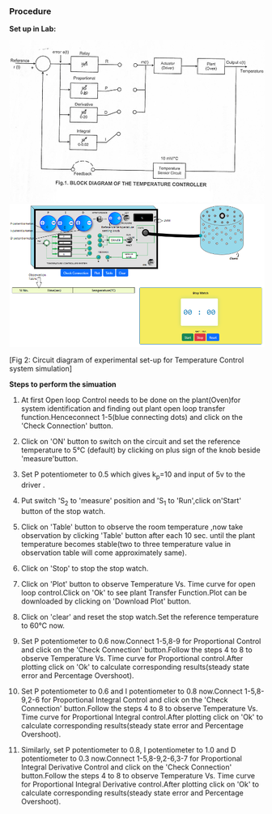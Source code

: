 ### Procedure

**Set up in Lab:**
<div align="center">
<img class="img-fluid"  src="./images/fig1.png" alt=""><br>           
</div>

<div align="center">
<img class="img-fluid" id="proimg" src="./images/simu.png" alt=""><br>           
</div>
								
[Fig 2: Circuit diagram of experimental set-up for Temperature Control system simulation]

**Steps to perform the simuation**


1. At first Open loop Control needs to be done on the plant(Oven)for system identification and finding out plant open loop transfer function.Henceconnect 1-5(blue connecting dots) and click on the 'Check Connection' button.
 
2. Click on 'ON' button to switch on the circuit and set the reference temperature to 5&#8451; (default) by clicking on plus sign of the knob beside 'measure'button.
									 
3. Set P potentiometer to 0.5 which gives k<sub>p</sub>=10 and input of 5v to the driver .

4. Put switch 'S<sub>2</sub> to 'measure' position and 'S<sub>1</sub> to 'Run',click on'Start' button of the stop watch.

5. Click on 'Table' button to observe the room temperature ,now take observation by clicking 'Table' button after each 10 sec. until the plant temperature becomes stable(two to three temperature value in observation table will come approximately same).
										
6. Click on 'Stop' to stop the stop watch.

7. Click on 'Plot' button to observe Temperature Vs. Time curve for open loop control.Click on 'Ok' to see plant Transfer Function.Plot can be downloaded by clicking on 'Download Plot' button.

8. Click on 'clear' and reset the stop watch.Set the reference temperature to 60&#8451; now.

9. Set P potentiometer to 0.6 now.Connect 1-5,8-9 for Proportional Control and click on the 'Check Connection' button.Follow the steps 4 to 8 to observe Temperature Vs. Time curve for Proportional control.After plotting click on 'Ok' to calculate corresponding results(steady state error and Percentage Overshoot).
									 
10. Set P potentiometer to 0.6 and I potentiometer to 0.8 now.Connect 1-5,8-9,2-6 for Proportional Integral Control and click on the 'Check Connection' button.Follow the steps 4 to 8 to observe Temperature Vs. Time curve for Proportional Integral control.After plotting click on 'Ok' to calculate corresponding results(steady state error and Percentage Overshoot).

<link href="simulation/css/TC.css" rel="stylesheet">




										 
11. Similarly, set P potentiometer to 0.8, I potentiometer to 1.0 and D potentiometer to 0.3 now.Connect 1-5,8-9,2-6,3-7 for Proportional Integral Derivative Control and click on the 'Check Connection' button.Follow the steps 4 to 8 to observe Temperature Vs. Time curve for Proportional Integral Derivative control.After plotting click on 'Ok' to calculate corresponding results(steady state error and Percentage Overshoot).
 
  
